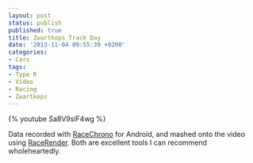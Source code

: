 ```yaml
---
layout: post
status: publish
published: true
title: Zwartkops Track Day
date: '2013-11-04 09:55:39 +0200'
categories:
- Cars
tags:
- Type R
- Video
- Racing
- Zwartkops
---
```


{% youtube Sa8V9slF4wg %}

Data recorded with [RaceChrono](http://www.racechrono.com/) for Android,
and mashed onto the video using
[RaceRender](http://www.racerender.com/). Both are excellent tools I can
recommend wholeheartedly.
